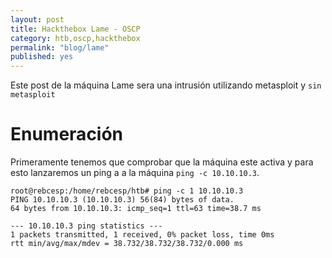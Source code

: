 ```yaml
---
layout: post
title: Hackthebox Lame - OSCP
category: htb,oscp,hackthebox
permalink: "blog/lame"
published: yes
---
```


Este post de la máquina Lame sera una intrusión utilizando metasploit y `sin metasploit`


# Enumeración

Primeramente  tenemos que  comprobar que la máquina este activa y para esto lanzaremos un ping a a  la máquina `ping -c 10.10.10.3`.

```zh
root@rebcesp:/home/rebcesp/htb# ping -c 1 10.10.10.3
PING 10.10.10.3 (10.10.10.3) 56(84) bytes of data.
64 bytes from 10.10.10.3: icmp_seq=1 ttl=63 time=38.7 ms

--- 10.10.10.3 ping statistics ---
1 packets transmitted, 1 received, 0% packet loss, time 0ms
rtt min/avg/max/mdev = 38.732/38.732/38.732/0.000 ms
```
